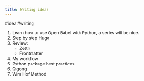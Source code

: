 ```yaml
---
title: Writing ideas
---
```


#idea #writing

1. Learn how to use Open Babel with Python, a series will be nice.
2. Step by step Hugo
3. Review:
    - Zettlr
    - Frontmatter
4. My workflow
5. Python package best practices
6. Qigong
7. Wim Hof Method